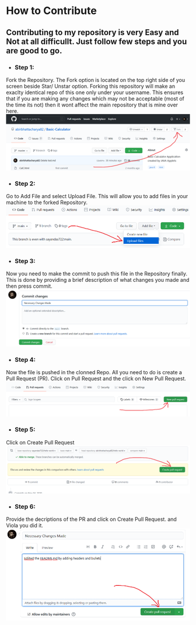 # How to Contribute
## Contributing to my repository is very Easy and Not at all difficullt.  Just follow few steps and you are good to go.
* ### Step 1: 
Fork the Repository. The Fork option is located on the top right side of you screen beside Star/ Unstar option. Forking this repository will make an exaclty identical repo of this one only under your username. This ensures that if you are making any changes which may not be acceptable (most of the time its not) then it wont affect the main repository that is mine over here.
![](Images/fork.png)
* ### Step 2: 
Go to Add File and select Upload File. This will allow you to add files in your machine to the forked Repository.
![](Images/add_file.png)
* ### Step 3: 
Now you need to make the commit to push this file in the Repository finally. This is done by providing a brief description of what changes you made and then press commit.
![](Images/commit.png)
* ### Step 4: 
Now the file is pushed in the clonned Repo. All you need to do is create a Pull Request (PR). Click on Pull Request and the click on New Pull Request.
![](Images/pr.png)
* ### Step 5: 
Click on Create Pull Request
![](Images/pr2.png)
* ### Step 6: 
Provide the decriptions of the PR and click on Create Pull Request. and Viola you did it.
![](Images/pr3.png)
